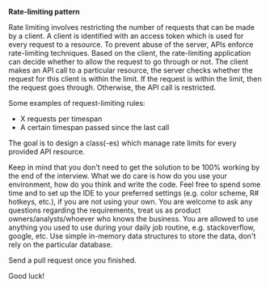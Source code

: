 ﻿**Rate-limiting pattern**

Rate limiting involves restricting the number of requests that can be made by a client.
A client is identified with an access token which is used for every request to a resource. 
To prevent abuse of the server, APIs enforce rate-limiting techniques. 
Based on the client, the rate-limiting application can decide whether to allow the request to go through or not.
The client makes an API call to a particular resource, the server checks whether the request for this client is within the limit.
If the request is within the limit, then the request goes through.
Otherwise, the API call is restricted.

Some examples of request-limiting rules:
* X requests per timespan
* A certain timespan passed since the last call

The goal is to design a class(-es) which manage rate limits for every provided API resource.

Keep in mind that you don't need to get the solution to be 100% working by the end of the interview. 
What we do care is how do you use your environment, how do you think and write the code.
Feel free to spend some time and to set up the IDE to your preferred settings (e.g. color scheme, R# hotkeys, etc.), if you are not using your own.
You are welcome to ask any questions regarding the requirements, treat us as product owners/analysts/whoever who knows the business.
You are allowed to use anything you used to use during your daily job routine, e.g. stackoverflow, google, etc. 
Use simple in-memory data structures to store the data, don't rely on the particular database.

Send a pull request once you finished.

Good luck!
